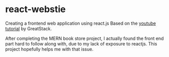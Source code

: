 # react-webstie

Creating a frontend web application using react.js
Based on the [youtube tutorial](https://www.youtube.com/watch?v=WbV3zRgpw_E) by GreatStack.

After completing the MERN book store project, I actually found the front end part hard to follow along with, due to my lack of exposure to reactjs. This project hopefully helps me with that issue.